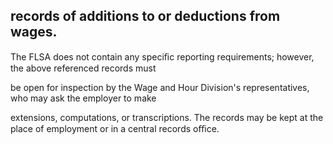 ## records of additions to or deductions from wages.

The FLSA does not contain any speciﬁc reporting requirements; however, the above referenced records must

be open for inspection by the Wage and Hour Division's representatives, who may ask the employer to make

extensions, computations, or transcriptions. The records may be kept at the place of employment or in a central records oﬃce.